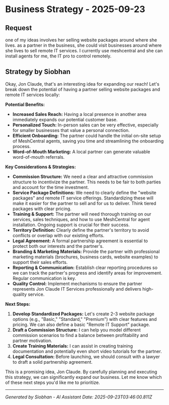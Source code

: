 # Business Strategy - 2025-09-23

## Request
one of my ideas involves her selling website packages around where she lives. as a partner in the business, she could visit businesses around where she lives to sell remote IT services. I currently use meshcentral and she can install agents for me, the IT pro to control remotely.

## Strategy by Siobhan
Okay, Jon Claude, that's an interesting idea for expanding our reach! Let's break down the potential of having a partner selling website packages and remote IT services locally:

**Potential Benefits:**

*   **Increased Sales Reach:** Having a local presence in another area immediately expands our potential customer base.
*   **Personalized Touch:** In-person sales can be very effective, especially for smaller businesses that value a personal connection.
*   **Efficient Onboarding:** The partner could handle the initial on-site setup of MeshCentral agents, saving you time and streamlining the onboarding process.
*   **Word-of-Mouth Marketing:** A local partner can generate valuable word-of-mouth referrals.

**Key Considerations & Strategies:**

*   **Commission Structure:** We need a clear and attractive commission structure to incentivize the partner. This needs to be fair to both parties and account for the time investment.
*   **Service Package Definitions:** We need to clearly define the "website packages" and remote IT service offerings. Standardizing these will make it easier for the partner to sell and for us to deliver. Think tiered packages with clear pricing.
*   **Training & Support:** The partner will need thorough training on our services, sales techniques, and how to use MeshCentral for agent installation. Ongoing support is crucial for their success.
*   **Territory Definition:** Clearly define the partner's territory to avoid conflicts or overlap with our existing efforts.
*   **Legal Agreement:** A formal partnership agreement is essential to protect both our interests and the partner's.
*   **Branding & Marketing Materials:** Provide the partner with professional marketing materials (brochures, business cards, website examples) to support their sales efforts.
*   **Reporting & Communication:** Establish clear reporting procedures so we can track the partner's progress and identify areas for improvement. Regular communication is key.
*   **Quality Control:** Implement mechanisms to ensure the partner represents Jon Claude IT Services professionally and delivers high-quality service.

**Next Steps:**

1.  **Develop Standardized Packages:** Let's create 2-3 website package options (e.g., "Basic," "Standard," "Premium") with clear features and pricing. We can also define a basic "Remote IT Support" package.
2.  **Draft a Commission Structure:** I can help you model different commission scenarios to find a balance between profitability and partner motivation.
3.  **Create Training Materials:** I can assist in creating training documentation and potentially even short video tutorials for the partner.
4.  **Legal Consultation:** Before launching, we should consult with a lawyer to draft a solid partnership agreement.

This is a promising idea, Jon Claude. By carefully planning and executing this strategy, we can significantly expand our business. Let me know which of these next steps you'd like me to prioritize.


---
*Generated by Siobhan - AI Assistant*
*Date: 2025-09-23T03:46:00.811Z*